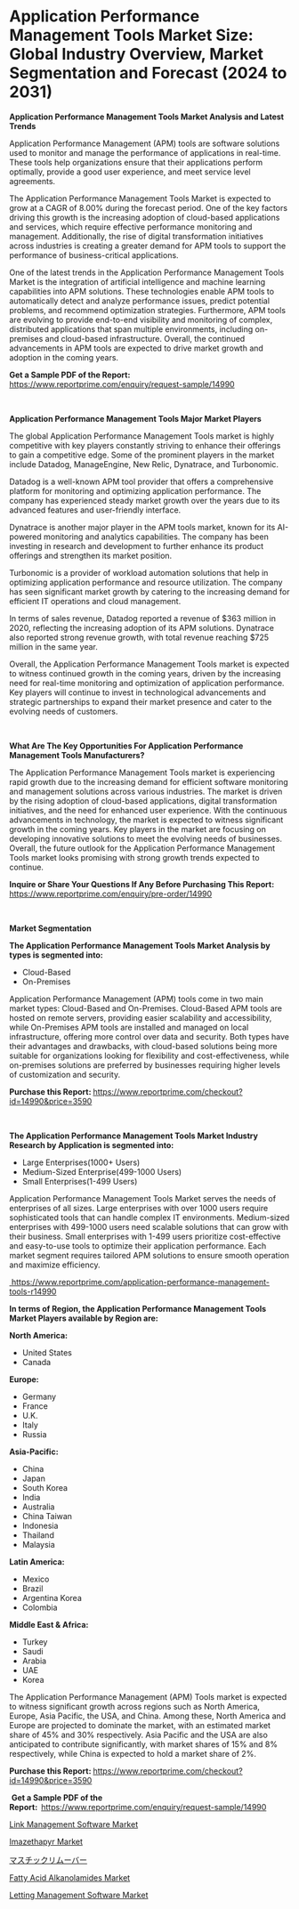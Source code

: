 <p><h1>Application Performance Management Tools Market Size: Global Industry Overview, Market Segmentation and Forecast (2024 to 2031)</h1></p><p><strong>Application Performance Management Tools Market Analysis and Latest Trends</strong></p>
<p><p>Application Performance Management (APM) tools are software solutions used to monitor and manage the performance of applications in real-time. These tools help organizations ensure that their applications perform optimally, provide a good user experience, and meet service level agreements.</p><p>The Application Performance Management Tools Market is expected to grow at a CAGR of 8.00% during the forecast period. One of the key factors driving this growth is the increasing adoption of cloud-based applications and services, which require effective performance monitoring and management. Additionally, the rise of digital transformation initiatives across industries is creating a greater demand for APM tools to support the performance of business-critical applications.</p><p>One of the latest trends in the Application Performance Management Tools Market is the integration of artificial intelligence and machine learning capabilities into APM solutions. These technologies enable APM tools to automatically detect and analyze performance issues, predict potential problems, and recommend optimization strategies. Furthermore, APM tools are evolving to provide end-to-end visibility and monitoring of complex, distributed applications that span multiple environments, including on-premises and cloud-based infrastructure. Overall, the continued advancements in APM tools are expected to drive market growth and adoption in the coming years.</p></p>
<p><strong>Get a Sample PDF of the Report:&nbsp;</strong> <a href="https://www.reportprime.com/enquiry/request-sample/14990">https://www.reportprime.com/enquiry/request-sample/14990</a></p>
<p>&nbsp;</p>
<p><strong>Application Performance Management Tools Major Market Players</strong></p>
<p><p>The global Application Performance Management Tools market is highly competitive with key players constantly striving to enhance their offerings to gain a competitive edge. Some of the prominent players in the market include Datadog, ManageEngine, New Relic, Dynatrace, and Turbonomic.</p><p>Datadog is a well-known APM tool provider that offers a comprehensive platform for monitoring and optimizing application performance. The company has experienced steady market growth over the years due to its advanced features and user-friendly interface.</p><p>Dynatrace is another major player in the APM tools market, known for its AI-powered monitoring and analytics capabilities. The company has been investing in research and development to further enhance its product offerings and strengthen its market position.</p><p>Turbonomic is a provider of workload automation solutions that help in optimizing application performance and resource utilization. The company has seen significant market growth by catering to the increasing demand for efficient IT operations and cloud management.</p><p>In terms of sales revenue, Datadog reported a revenue of $363 million in 2020, reflecting the increasing adoption of its APM solutions. Dynatrace also reported strong revenue growth, with total revenue reaching $725 million in the same year.</p><p>Overall, the Application Performance Management Tools market is expected to witness continued growth in the coming years, driven by the increasing need for real-time monitoring and optimization of application performance. Key players will continue to invest in technological advancements and strategic partnerships to expand their market presence and cater to the evolving needs of customers.</p></p>
<p>&nbsp;</p>
<p><strong>What Are The Key Opportunities For Application Performance Management Tools Manufacturers?</strong></p>
<p><p>The Application Performance Management Tools market is experiencing rapid growth due to the increasing demand for efficient software monitoring and management solutions across various industries. The market is driven by the rising adoption of cloud-based applications, digital transformation initiatives, and the need for enhanced user experience. With the continuous advancements in technology, the market is expected to witness significant growth in the coming years. Key players in the market are focusing on developing innovative solutions to meet the evolving needs of businesses. Overall, the future outlook for the Application Performance Management Tools market looks promising with strong growth trends expected to continue.</p></p>
<p><strong>Inquire or Share Your Questions If Any Before Purchasing This Report:</strong> <a href="https://www.reportprime.com/enquiry/pre-order/14990">https://www.reportprime.com/enquiry/pre-order/14990</a></p>
<p>&nbsp;</p>
<p><strong>Market Segmentation</strong></p>
<p><strong>The Application Performance Management Tools Market Analysis by types is segmented into:</strong></p>
<p><ul><li>Cloud-Based</li><li>On-Premises</li></ul></p>
<p><p>Application Performance Management (APM) tools come in two main market types: Cloud-Based and On-Premises. Cloud-Based APM tools are hosted on remote servers, providing easier scalability and accessibility, while On-Premises APM tools are installed and managed on local infrastructure, offering more control over data and security. Both types have their advantages and drawbacks, with cloud-based solutions being more suitable for organizations looking for flexibility and cost-effectiveness, while on-premises solutions are preferred by businesses requiring higher levels of customization and security.</p></p>
<p><strong>Purchase this Report:&nbsp;</strong><a href="https://www.reportprime.com/checkout?id=14990&price=3590">https://www.reportprime.com/checkout?id=14990&price=3590</a></p>
<p>&nbsp;</p>
<p><strong>The Application Performance Management Tools Market Industry Research by Application is segmented into:</strong></p>
<p><ul><li>Large Enterprises(1000+ Users)</li><li>Medium-Sized Enterprise(499-1000 Users)</li><li>Small Enterprises(1-499 Users)</li></ul></p>
<p><p>Application Performance Management Tools Market serves the needs of enterprises of all sizes. Large enterprises with over 1000 users require sophisticated tools that can handle complex IT environments. Medium-sized enterprises with 499-1000 users need scalable solutions that can grow with their business. Small enterprises with 1-499 users prioritize cost-effective and easy-to-use tools to optimize their application performance. Each market segment requires tailored APM solutions to ensure smooth operation and maximize efficiency.</p></p>
<p><a href="https://www.reportprime.com/application-performance-management-tools-r14990">&nbsp;https://www.reportprime.com/application-performance-management-tools-r14990</a></p>
<p><strong>In terms of Region, the Application Performance Management Tools Market Players available by Region are:</strong></p>
<p>
    <p> <strong> North America: </strong>
        <ul>
            <li>United States</li>
            <li>Canada</li>
        </ul>
        </p> 
    <p> <strong> Europe: </strong>
        <ul>
            <li>Germany</li>
            <li>France</li>
            <li>U.K.</li>
            <li>Italy</li>
            <li>Russia</li>
        </ul>
        </p> 
    <p> <strong> Asia-Pacific: </strong>
        <ul>
            <li>China</li>
            <li>Japan</li>
            <li>South Korea</li>
            <li>India</li>
            <li>Australia</li>
            <li>China Taiwan</li>
            <li>Indonesia</li>
            <li>Thailand</li>
            <li>Malaysia</li>
        </ul>
        </p> 
    <p> <strong> Latin America: </strong>
        <ul>
            <li>Mexico</li>
            <li>Brazil</li>
            <li>Argentina Korea</li>
            <li>Colombia</li>
        </ul>
        </p> 
    <p> <strong> Middle East & Africa: </strong>
        <ul>
            <li>Turkey</li>
            <li>Saudi</li>
            <li>Arabia</li>
            <li>UAE</li>
            <li>Korea</li>
        </ul>
    </p>
    </p>
<p><p>The Application Performance Management (APM) Tools market is expected to witness significant growth across regions such as North America, Europe, Asia Pacific, the USA, and China. Among these, North America and Europe are projected to dominate the market, with an estimated market share of 45% and 30% respectively. Asia Pacific and the USA are also anticipated to contribute significantly, with market shares of 15% and 8% respectively, while China is expected to hold a market share of 2%.</p></p>
<p><strong>Purchase this Report: </strong><a href="https://www.reportprime.com/checkout?id=14990&price=3590">https://www.reportprime.com/checkout?id=14990&price=3590</a></p>
<p>&nbsp;<strong>Get a Sample PDF of the Report:&nbsp;&nbsp;</strong><a href="https://www.reportprime.com/enquiry/request-sample/14990">https://www.reportprime.com/enquiry/request-sample/14990</a></p>
<p><strong></strong></p>
<p><p><a href="https://github.com/changoleonlaverguenzanoexiste/Market-Research-Report-List-2/blob/main/link-management-software-market.md">Link Management Software Market</a></p><p><a href="https://www.linkedin.com/pulse/imazethapyr-market-offer-valuable-insights-size-share-trends-ooxse?trackingId=XXnzbTrG%2FR4v4QzSj%2BpCmw%3D%3D">Imazethapyr Market</a></p><p><a href="https://github.com/one-cool-chick/Market-Research-Report-List-1/blob/main/223767925756.md">マスチックリムーバー</a></p><p><a href="https://www.linkedin.com/pulse/fatty-acid-alkanolamides-market-challenges-opportunities-guo6e?trackingId=qHnaHV0uMiQ0nb3Ea8k6UA%3D%3D">Fatty Acid Alkanolamides Market</a></p><p><a href="https://github.com/dimitrishawkinswaynenp91rgz/Market-Research-Report-List-2/blob/main/letting-management-software-market.md">Letting Management Software Market</a></p></p>